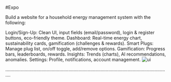 #Expo

Build a website for a household energy management system with the following:

Login/Sign-Up: Clean UI, input fields (email/password), login & register buttons, eco-friendly theme.
Dashboard: Real-time energy chart, sustainability cards, gamification (challenges & rewards).
Smart Plugs: Manage plug list, on/off toggle, add/remove options.
Gamification: Progress bars, leaderboards, rewards.
Insights: Trends (charts), AI recommendations, anomalies.
Settings: Profile, notifications, account management.
![ui](https://github.com/user-attachments/assets/1a47cee8-cac1-4cfa-a4f3-8f1ada55e3cf)

................................................................................................................................

